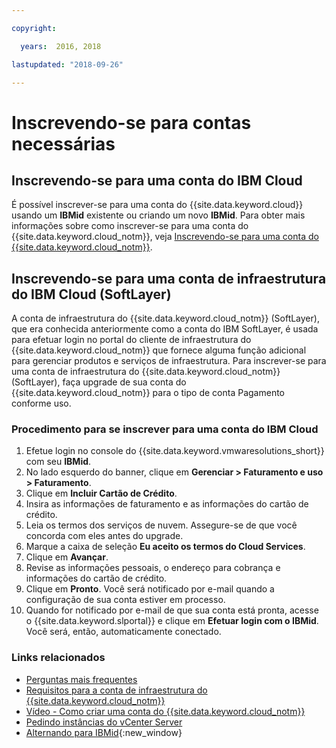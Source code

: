 ```yaml
---

copyright:

  years:  2016, 2018

lastupdated: "2018-09-26"

---
```


# Inscrevendo-se para contas necessárias

## Inscrevendo-se para uma conta do IBM Cloud

É possível inscrever-se para uma conta do {{site.data.keyword.cloud}} usando um **IBMid** existente ou criando um novo **IBMid**. Para obter mais informações sobre como inscrever-se para uma conta do {{site.data.keyword.cloud_notm}}, veja [Inscrevendo-se para uma conta do {{site.data.keyword.cloud_notm}}](https://console.bluemix.net/docs/account/adminpublic.html#signing-up-for-ibm-cloud).

## Inscrevendo-se para uma conta de infraestrutura do IBM Cloud (SoftLayer)

A conta de infraestrutura do {{site.data.keyword.cloud_notm}} (SoftLayer), que era conhecida anteriormente como a conta do IBM SoftLayer, é usada para efetuar login no portal do cliente de infraestrutura do {{site.data.keyword.cloud_notm}} que fornece alguma função adicional para gerenciar produtos e serviços de infraestrutura. Para inscrever-se para uma conta de infraestrutura do {{site.data.keyword.cloud_notm}} (SoftLayer), faça upgrade de sua conta do {{site.data.keyword.cloud_notm}} para o tipo de conta Pagamento conforme uso.

### Procedimento para se inscrever para uma conta do IBM Cloud

1. Efetue login no console do {{site.data.keyword.vmwaresolutions_short}} com seu **IBMid**.
2. No lado esquerdo do banner, clique em **Gerenciar > Faturamento e uso > Faturamento**.
3. Clique em **Incluir Cartão de Crédito**.
4. Insira as informações de faturamento e as informações do cartão de crédito.
5. Leia os termos dos serviços de nuvem. Assegure-se de que você concorda com eles antes do upgrade.
6. Marque a caixa de seleção **Eu aceito os termos do Cloud Services**.
7. Clique em **Avançar**.
8. Revise as informações pessoais, o endereço para cobrança e informações do cartão de crédito.
9. Clique em **Pronto**. Você será notificado por e-mail quando a configuração de sua conta estiver em processo.
10. Quando for notificado por e-mail de que sua conta está pronta, acesse o {{site.data.keyword.slportal}} e clique em **Efetuar login com o IBMid**.
    Você será, então, automaticamente conectado.

### Links relacionados

* [Perguntas mais frequentes](faq.html)
* [ Requisitos para a conta de infraestrutura do {{site.data.keyword.cloud_notm}}](slaccountrequirement.html)
* [Vídeo - Como criar uma conta do {{site.data.keyword.cloud_notm}}](https://www.youtube.com/watch?v=HBkY-Fs1d6E)
* [Pedindo instâncias do vCenter Server](../vcenter/vc_orderinginstance.html)
* [Alternando para IBMid](https://console.ng.bluemix.net/docs/admin/softlayerlink.html){:new_window}
